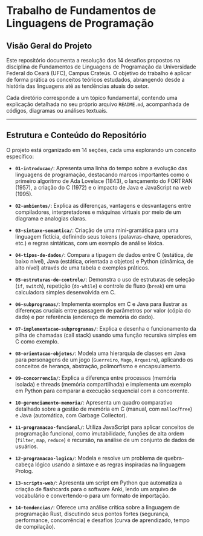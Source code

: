# Trabalho de Fundamentos de Linguagens de Programação 

## Visão Geral do Projeto

Este repositório documenta a resolução dos 14 desafios propostos na disciplina de Fundamentos de Linguagens de Programação da Universidade Federal do Ceará (UFC), Campus Crateús. O objetivo do trabalho é aplicar de forma prática os conceitos teóricos estudados, abrangendo desde a história das linguagens até as tendências atuais do setor.

Cada diretório corresponde a um tópico fundamental, contendo uma explicação detalhada no seu próprio arquivo `README.md`, acompanhada de códigos, diagramas ou análises textuais.

---

## Estrutura e Conteúdo do Repositório

O projeto está organizado em 14 seções, cada uma explorando um conceito específico:

* **`01-introducao/`**: Apresenta uma linha do tempo sobre a evolução das linguagens de programação, destacando marcos importantes como o primeiro algoritmo de Ada Lovelace (1843), o lançamento do FORTRAN (1957), a criação do C (1972) e o impacto de Java e JavaScript na web (1995).

* **`02-ambientes/`**: Explica as diferenças, vantagens e desvantagens entre compiladores, interpretadores e máquinas virtuais por meio de um diagrama e analogias claras.

* **`03-sintaxe-semantica/`**: Criação de uma mini-gramática para uma linguagem fictícia, definindo seus tokens (palavras-chave, operadores, etc.) e regras sintáticas, com um exemplo de análise léxica.

* **`04-tipos-de-dados/`**: Compara a tipagem de dados entre C (estática, de baixo nível), Java (estática, orientada a objetos) e Python (dinâmica, de alto nível) através de uma tabela e exemplos práticos.

* **`05-estruturas-de-controle/`**: Demonstra o uso de estruturas de seleção (`if`, `switch`), repetição (`do-while`) e controle de fluxo (`break`) em uma calculadora simples desenvolvida em C.

* **`06-subprogramas/`**: Implementa exemplos em C e Java para ilustrar as diferenças cruciais entre passagem de parâmetros por valor (cópia do dado) e por referência (endereço de memória do dado).

* **`07-implementacao-subprogramas/`**: Explica e desenha o funcionamento da pilha de chamadas (call stack) usando uma função recursiva simples em C como exemplo.

* **`08-orientacao-objetos/`**: Modela uma hierarquia de classes em Java para personagens de um jogo (`Guerreiro`, `Mago`, `Arqueiro`), aplicando os conceitos de herança, abstração, polimorfismo e encapsulamento.

* **`09-concorrencia/`**: Explica a diferença entre processos (memória isolada) e threads (memória compartilhada) e implementa um exemplo em Python para comparar a execução sequencial com a concorrente.

* **`10-gerenciamento-memoria/`**: Apresenta um quadro comparativo detalhado sobre a gestão de memória em C (manual, com `malloc`/`free`) e Java (automática, com Garbage Collector).

* **`11-programacao-funcional/`**: Utiliza JavaScript para aplicar conceitos de programação funcional, como imutabilidade, funções de alta ordem (`filter`, `map`, `reduce`) e recursão, na análise de um conjunto de dados de usuários.

* **`12-programacao-logica/`**: Modela e resolve um problema de quebra-cabeça lógico usando a sintaxe e as regras inspiradas na linguagem Prolog.

* **`13-scripts-web/`**: Apresenta um script em Python que automatiza a criação de flashcards para o software Anki, lendo um arquivo de vocabulário e convertendo-o para um formato de importação.

* **`14-tendencias/`**: Oferece uma análise crítica sobre a linguagem de programação Rust, discutindo seus pontos fortes (segurança, performance, concorrência) e desafios (curva de aprendizado, tempo de compilação).
